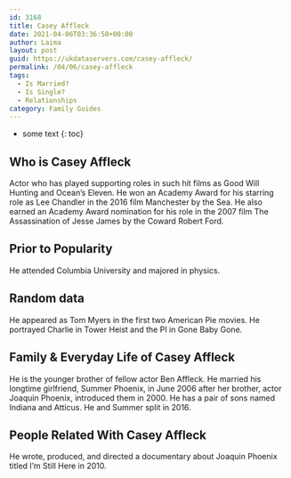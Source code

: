 ```yaml
---
id: 3168
title: Casey Affleck
date: 2021-04-06T03:36:58+00:00
author: Laima
layout: post
guid: https://ukdataservers.com/casey-affleck/
permalink: /04/06/casey-affleck
tags:
  - Is Married?
  - Is Single?
  - Relationships
category: Family Guides
---
```


* some text
{: toc}


## Who is Casey Affleck
                  
                  
                  
Actor who has played supporting roles in such hit films as Good Will Hunting and Ocean&#8217;s Eleven. He won an Academy Award for his starring role as Lee Chandler in the 2016 film Manchester by the Sea. He also earned an Academy Award nomination for his role in the 2007 film The Assassination of Jesse James by the Coward Robert Ford.
                  
              
            
              
            
                
                
                
## Prior to Popularity
                  
                  
                  
He attended Columbia University and majored in physics.
                  
              
            
              
            
                
                
                
## Random data
                  
                  
                  
He appeared as Tom Myers in the first two American Pie movies. He portrayed Charlie in Tower Heist and the PI in Gone Baby Gone.
                  
              
            
              
            
                
                
                
## Family & Everyday Life of Casey Affleck
                  
                  
                  
He is the younger brother of fellow actor Ben Affleck. He married his longtime girlfriend, Summer Phoenix, in June 2006 after her brother, actor Joaquin Phoenix, introduced them in 2000. He has a pair of sons named Indiana and Atticus. He and Summer split in 2016.
                  
              
            
              
            
                
                
                
## People Related With Casey Affleck
                  
                  
                  
He wrote, produced, and directed a documentary about Joaquin Phoenix titled I&#8217;m Still Here in 2010.
                  
              
            
              
            
                
              
            
              
              
            
            
              
            
          
          
          